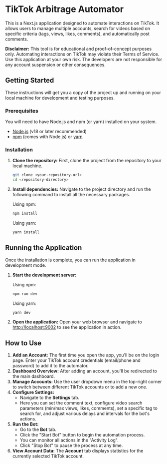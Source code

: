 # TikTok Arbitrage Automator

This is a Next.js application designed to automate interactions on TikTok. It allows users to manage multiple accounts, search for videos based on specific criteria (tags, views, likes, comments), and automatically post comments.

**Disclaimer:** This tool is for educational and proof-of-concept purposes only. Automating interactions on TikTok may violate their Terms of Service. Use this application at your own risk. The developers are not responsible for any account suspension or other consequences.

## Getting Started

These instructions will get you a copy of the project up and running on your local machine for development and testing purposes.

### Prerequisites

You will need to have Node.js and npm (or yarn) installed on your system.

- [Node.js](https://nodejs.org/) (v18 or later recommended)
- [npm](https://www.npmjs.com/) (comes with Node.js) or [yarn](https://yarnpkg.com/)

### Installation

1.  **Clone the repository:**
    First, clone the project from the repository to your local machine.

    ```bash
    git clone <your-repository-url>
    cd <repository-directory>
    ```

2.  **Install dependencies:**
    Navigate to the project directory and run the following command to install all the necessary packages.

    Using npm:
    ```bash
    npm install
    ```

    Using yarn:
    ```bash
    yarn install
    ```

## Running the Application

Once the installation is complete, you can run the application in development mode.

1.  **Start the development server:**

    Using npm:
    ```bash
    npm run dev
    ```

    Using yarn:
    ```bash
    yarn dev
    ```

2.  **Open the application:**
    Open your web browser and navigate to [http://localhost:9002](http://localhost:9002) to see the application in action.

## How to Use

1.  **Add an Account:** The first time you open the app, you'll be on the login page. Enter your TikTok account credentials (email/phone and password) to add it to the automator.
2.  **Dashboard Overview:** After adding an account, you'll be redirected to the main dashboard.
3.  **Manage Accounts:** Use the user dropdown menu in the top-right corner to switch between different TikTok accounts or to add a new one.
4.  **Configure Settings:**
    - Navigate to the **Settings** tab.
    - Here you can set the comment text, configure video search parameters (min/max views, likes, comments), set a specific tag to search for, and adjust various delays and intervals for the bot's actions.
5.  **Run the Bot:**
    - Go to the **Bot** tab.
    - Click the "Start Bot" button to begin the automation process.
    - You can monitor all actions in the "Activity Log".
    - Click "Stop Bot" to pause the process at any time.
6.  **View Account Data:** The **Account** tab displays statistics for the currently selected TikTok account.

